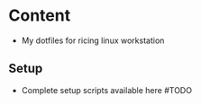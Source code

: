 # Content

- My dotfiles for ricing linux workstation

## Setup

- Complete setup scripts available here #TODO

